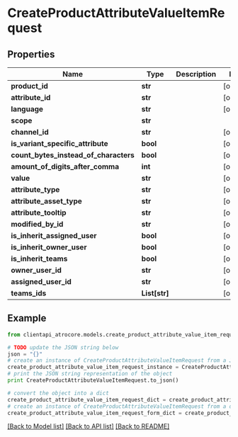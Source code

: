 # CreateProductAttributeValueItemRequest


## Properties
Name | Type | Description | Notes
------------ | ------------- | ------------- | -------------
**product_id** | **str** |  | [optional] 
**attribute_id** | **str** |  | [optional] 
**language** | **str** |  | [optional] 
**scope** | **str** |  | 
**channel_id** | **str** |  | [optional] 
**is_variant_specific_attribute** | **bool** |  | [optional] 
**count_bytes_instead_of_characters** | **bool** |  | [optional] 
**amount_of_digits_after_comma** | **int** |  | [optional] 
**value** | **str** |  | [optional] 
**attribute_type** | **str** |  | [optional] 
**attribute_asset_type** | **str** |  | [optional] 
**attribute_tooltip** | **str** |  | [optional] 
**modified_by_id** | **str** |  | [optional] 
**is_inherit_assigned_user** | **bool** |  | [optional] 
**is_inherit_owner_user** | **bool** |  | [optional] 
**is_inherit_teams** | **bool** |  | [optional] 
**owner_user_id** | **str** |  | [optional] 
**assigned_user_id** | **str** |  | [optional] 
**teams_ids** | **List[str]** |  | [optional] 

## Example

```python
from clientapi_atrocore.models.create_product_attribute_value_item_request import CreateProductAttributeValueItemRequest

# TODO update the JSON string below
json = "{}"
# create an instance of CreateProductAttributeValueItemRequest from a JSON string
create_product_attribute_value_item_request_instance = CreateProductAttributeValueItemRequest.from_json(json)
# print the JSON string representation of the object
print CreateProductAttributeValueItemRequest.to_json()

# convert the object into a dict
create_product_attribute_value_item_request_dict = create_product_attribute_value_item_request_instance.to_dict()
# create an instance of CreateProductAttributeValueItemRequest from a dict
create_product_attribute_value_item_request_form_dict = create_product_attribute_value_item_request.from_dict(create_product_attribute_value_item_request_dict)
```
[[Back to Model list]](../README.md#documentation-for-models) [[Back to API list]](../README.md#documentation-for-api-endpoints) [[Back to README]](../README.md)


